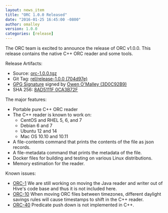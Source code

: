 ```yaml
---
layout: news_item
title: "ORC 1.0.0 Released"
date: "2016-01-25 16:45:00 -0800"
author: omalley
version: 1.0.0
categories: [release]
---
```


The ORC team is excited to announce the release of ORC v1.0.0. This release
contains the native C++ ORC reader and some tools.

Release Artifacts:

- Source: [orc-1.0.0.tgz]({{site.dist_mirror}}/orc-1.0.0/orc-1.0.0.tgz)
- Git Tag: 
  [rel/release-1.0.0 (704d97e)]({{site.tag_url}}/release-1.0.0)
- [GPG Signature]({{site.dist}}/orc-1.0.0/orc-1.0.0.tgz.asc)
  signed by [Owen O'Malley (3D0C92B9)]({{site.dist}}/KEYS)
- SHA 256: [8AD5111F 0CA3B72F]({{site.dist}}/orc-1.0.0/orc-1.0.0.tgz.mds)

The major features:

- Portable pure C++ ORC reader
- The C++ reader is known to work on:
    * CentOS and RHEL 5, 6, and 7
    * Debian 6 and 7
    * Ubuntu 12 and 14
    * Mac OS 10.10 and 10.11
- A file-contents command that prints the contents of the file as json records.
- A file-metadata command that prints the metadata of the file.
- Docker files for building and testing on various Linux distributions.
- Memory estimation for the reader.

Known issues:

- [ORC-1]({{site.jira}}/ORC-1) We are still working on moving the Java 
  reader and writer out of Hive's code base and thus it is not included here.
- [ORC-10]({{site.jira}}/ORC-10) When moving ORC files between timezones,
  different daylight savings rules will cause timestamps to shift in the C++
  reader.
- [ORC-40]({{site.jira}}/ORC-40) Predicate push down is not implemented in C++.
